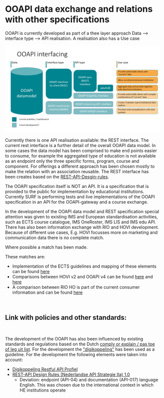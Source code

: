 # OOAPI data exchange and relations with other specifications

OOAPI is currently developed as part of a thee layer approach
Data –> interface type –> API realisation. A realisation also has a Use case

![OOAPI datamodel and interfacing](../_media/ooapi_v50_components_Interfacing.png)

Currently there is one API realisation available: the REST interface. The current rest interface is a further detail of the overall OOAPI data model. In some cases the data model has been comprised to make end points easier to consume, for example the aggregated type of education is not available as an endpoint only the three specific forms, program, course and component. For offerings a different approach has been chosen mostly to make the relation with an association reusable. The REST interface has been creates based on the [REST-API-Desgin-rules](https://forumstandaardisatie.nl/open-standaarden/rest-api-design-rules). 

The OOAPI specification itself is NOT an API. It is a specification that is provided to the public for implementation by educational institutions. Currently SURF is performing tests and live implementations of the OOAPI specification in an API for the OOAPI-gateway and a course exchange. 

In the development of the OOAPI data model and REST specification special attention was given to existing IMS and European standardisation activities, such as ECTS course catalogue, IMS OneRoster, IMS LIS and IMS edu API. There has also been information exchange with RIO and HOVI development. Because of different use cases, E.g. HOVI focusses more on marketing and communication data there is no complete match. 

Where possible a match has been made. 

These matches are:
* Implementation of the ECTS guidelines and mapping of these elements can be found [here](https://github.com/open-education-api/specification/blob/master/docs/_media/OOAPIv50_ECTS_course_catalogue_elementen.xlsx?raw=true)
* Comparisons between HOVI v2 and OOAPI v4 can be found [here](https://github.com/open-education-api/specification/blob/master/docs/_media/Vergelijking_HOVI_API_v2_OOAPIv50.docx?raw=true) and [here](https://github.com/open-education-api/specification/blob/master/docs/_media/Vergelijking_HOVI_API_v2_OOAPIv50_veldniveau.xlsx?raw=true)
* A comparison between RIO HO is part of the current consumer information and can be found [here](technical/profiles/rio)

</br>

## Link with policies and other standards:
</br>

The development of the OOAPI has also been influenced by existing standards and regulations based on the Dutch [comply or explain / pas toe of leg uit list](https://www.forumstandaardisatie.nl/open-standaarden/verplicht). For the development the ["digikoppeling"](https://www.logius.nl/diensten/digikoppeling/documentatie) has been used as a guideline. For the development the following elements were taken into account:
* [Digikoppeling Restful API Profiel](https://publicatie.centrumvoorstandaarden.nl/dk/restapi/)
* [REST-API Design Rules (Nederlandse API Strategie IIa) 1.0](https://publicatie.centrumvoorstandaarden.nl/api/adr/)
    * Deviation: endpoint (API-04) and documentation (API-017) language English. This was chosen due to the international context in which HE institutions operate 


